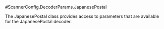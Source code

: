 #ScannerConfig.DecoderParams.JapanesePostal

The JapanesePostal class provides access to parameters that are available for the JapanesePostal decoder.
